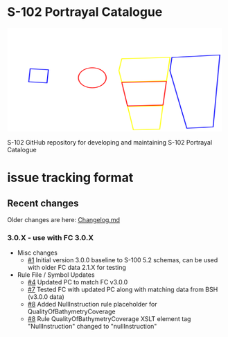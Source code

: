 # S-102 Portrayal Catalogue
<img src=./Images/figure-s102-pc-logo-white.svg alt="signal flags spelling S102" width=496 height=240>

S-102 GitHub repository for developing and maintaining S-102 Portrayal Catalogue

# issue tracking format
[i1]: https://github.com/iho-ohi/S-102-Portrayal-Catalogue/issues/1
[i4]: https://github.com/iho-ohi/S-102-Portrayal-Catalogue/issues/4
[i7]: https://github.com/iho-ohi/S-102-Portrayal-Catalogue/issues/7
[i8]: https://github.com/iho-ohi/S-102-Portrayal-Catalogue/issues/8
## Recent changes
Older changes are here: [Changelog.md](Changelog.md)

### 3.0.X - use with FC 3.0.X
* Misc changes
	* [#1][i1] Initial version 3.0.0 baseline to S-100 5.2 schemas, can be used with older FC data 2.1.X for testing
* Rule File / Symbol Updates
	* [#4][i4] Updated PC to match FC v3.0.0
	* [#7][i7] Tested FC with updated PC along with matching data from BSH (v3.0.0 data)
	* [#8][i8] Added NullInstruction rule placeholder for QualityOfBathymetryCoverage
	* [#8][i8] Rule QualityOfBathymetryCoverage XSLT element tag "NullInstruction" changed to "nullInstruction"